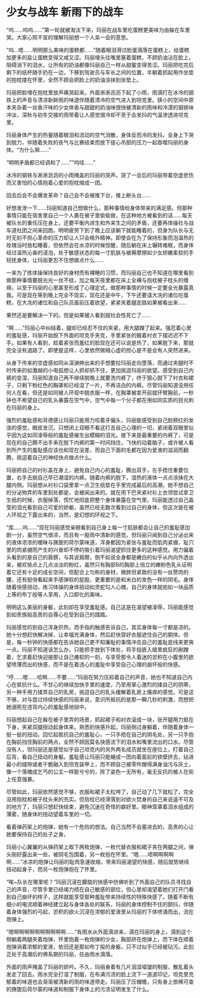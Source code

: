 # 少女与战车 新雨下的战车

“呜……呜呜……”第一轮就被淘汰下来，玛丽在战车里吃蛋糕更美味为由躲在车里哭。大家心照不宣的理解玛丽想一个人呆一会的意思。

“呜…唔……明明那么美味的蛋糕都……”随着眼泪滑过脸蛋滴落在蛋糕上，给蛋糕加更多的盐让蛋糕变得又咸又涩。玛丽埋头往嘴里塞着蛋糕，不顾奶油沾在脸上，阻碍淌下的泪水，让所有的奶油都像玛丽自己一样从甜蜜变得苦涩。玛丽把吃完后剩下的纸杯随手扔在一边，下移到驾驶员与车长之间的位置，半躺着抓起用作坐垫的抱枕搂在怀里，全然不顾会把脸上的奶油涂抹到坐垫上。

玛丽把脸埋在抱枕里放声痛哭起来。外面淅淅沥沥下起了小雨，雨滴打在冰冷的钢铁上的声音与清凉新鲜雨的味道伴随着清冷的空气进入到坦克里。狭小的空间中原本夹杂着一丝香汗味的少女体香与甜甜的奶油味很快被清新的雨味和冷漠的钢铁味冲淡，深秋与初冬交接的雨带着让人感觉很冷却不至于会发抖的气温渗透进坦克里。

玛丽身体产生的热量随着眼泪和流动的空气消散，身体反而冷的发抖。全身上下哭到脱力，伴随着失败的丧气与比赛结束而放下提心吊胆的压力一起吞噬玛丽的身体。“为什么嘛……”

“明明矛盾都已经调和了……”“呜哇……”

冰冷的钢铁与淅淅沥沥的小雨掩盖的玛丽的哭声。哭了一会后的玛丽带着空虚悲伤而又害怕的心情抱着心爱的抱枕缩成一团。

回去后会不会爆发革命？自己会不会被推下台，推上断头台……

好想发泄一下……玛丽知道自己想做什么，那种事情给身体带来的满足感。但那种事情只能在宿舍里自己一个人裹在被子里偷偷做，在这种地方被看到的话……每天被队长的重任压在身上，还要平衡内进生和外来生之间的矛盾，还要再体操社与战车道社团之间来回跑。明明疲劳下到了晚上应该躺下就能睡着的，但身为队长与无时无刻不担心革命的压力却让人只会格外精神。即使会在为了保持形象而泡温热的玫瑰浴时放松睡着，但依然会在水凉的时候惊醒，随后躺在床上辗转难眠，而身体经过温热沁香的浸泡，处于敏感状态的每一寸肌肤与被褥摩擦如少女娇嫩柔软的手轻抚身体，让玛丽更忍不住想做点什么……

一来为了练体操保持良好的身材而有裸睡的习惯，而玛丽自己也不知道在哪里看到做那种事情要脱光光一丝不挂，加之每天夜里都在床上全裸与抱枕被子枕头的缠绵，以至于玛丽的心里甚至形成了心理定式，做那种事情的时候一定要全光暴露真我。可是现在等到晚上完全不现实，现在还是中午，下午还要请大冼的诸位吃蛋糕，在大冼的诸位和自己队员面前压着欲望，紧紧夹着腿走路如果被看出来……

果然还是要解决一下的。但是如果被人看到就社会性死亡了……

“啊……”玛丽心中纠结着，腿却已经忍不住的夹紧，用大腿蹭了起来。强忍着心里的羞耻感，玛丽开始脱下外面的坦克手夹克，手里紧张的握着衬衣下摆迟迟不下手。如果有人看到，趁着紧张而羞红的脸现在还可以说是热了，如果脱下来，那就完全没有退路了。即使是这样，心里依然做贼心虚的担心是不是会有人突然进来。

从身下传来的空虚感如同从深渊伸出来的手想要拉玛丽走向堕落，而通过夹腿时不时传来的如激越的小电弧想让人抓却抓不住，更加挑逗玛丽的欲望。感受到自己内裤的变湿，玛丽知道自己再不继续脱晚上就要洗内裤了，终于狠心脱下了衬衣和裙子，只剩下粉红色的胸罩和已经湿了一片，不再洁白的内裤。尽管玛丽知道没用任何人在看，但还是如同被人环视中脱衣服一样，在胸罩被拿开前就环臂胸前，一秒钟也不希望自己的乳头暴露在空气中，空气中每一个分子都在用如同实质的目光刺在玛丽的身上。

强烈的羞耻感和背德感让玛丽只能用力咬着牙偏头，玛丽能感受到自己脸颊红的发涨的感觉，眼皮发沉，只想闭上双眼不看这打击自己心理的一切，紧闭着双眼里似乎因为这如同凌辱般的羞耻感催生出模糊的泪光。接下来是最重要的内裤了，可是现在的自己腾不出手来在脱下内裤的第一时间挡住，飞快的动着脑子，或许被人看到所产生的羞耻感应该也和现在没差，而自己下面的毛都在因为爱液的滋润而翻腾，挑逗着自己的神经快点做点什么。

玛丽把自己的衬衫盖在身上，避免自己内心的羞耻，腾出双手，左手捂住重要位置，右手去脱自己早已潮湿的内裤。随着内裤的脱下，湿热的液体一点点涂抹在大腿内侧。玛丽想从衬衫口袋里拿一点卫生纸垫在手里完成最后的高潮，她不想自己的分泌物弄的车里到处都是，会被闻出来的。就在用下巴夹紧衬衫上衣领尝试拿卫生纸的时候，衣服掉落，慌忙地彻底把整个身体暴露在空气里。玛丽能透过自己晶莹的泪光看到自己可爱的娇躯，虽然已经无数次看到过自己的身体，但这次是在被人环视之下露出来的，当然，是幻想的环视之下。

“库……呜……”现在玛丽感觉亲眼看到自己身上每一寸肌肤都会让自己的羞耻感加剧一分，虽然空气很凉，而且有一股雨中清新的感觉。但玛丽只闻到自己分泌出来的液体浓浓的暧昧与旖旎的荷尔蒙味道，浑身都因为紧张与羞耻而肌肉紧绷，耻穴里的肉紧绷而产生的兴奋却不停的吸引着玛丽渴望抓住更多的这种感觉。用力偏着头看到的是自己的肩膀，与其说肩膀，倒不如说全身都是嫩白的似乎从内向外透出来，被欢愉点上几点淡淡的粉红，虽然只有胸部B的胸部上俏立的嫩粉色乳头证明着它还有十足的成长空间，但配合上匀称的身材，微胖但紧致的没有一丝赘肉的腰，还有挺俏看起来手感弹软的屁股，更重要的是和米白的发色一样的阴毛。身体随着快感扭动，练习体操的身体扭动如灵蛇勾人心魄，自己的身体就宛如一块品质上等的布丁般等人享用，入口即化的美味。

明明这么美丽的身躯，此刻却在享受羞耻感。自己这是在渴望被凌辱，玛丽能感觉到如贵族般高贵的自尊心在受到自己的践踏。

玛丽感觉的到自己浑身炽热，而手指的触感告诉自己，其实身体每一寸都是凉的。她十分想赶快解决掉，让幸福充满身体，然后赶快穿好衣服遮住自己的胴体。但是，每一秒钟的快感都在告诉她自己更不知廉耻的事情冲击自己的羞耻底线来更爽一点。玛丽不知道该怎么办，只能把手放到下体处，将手指嵌入缝里疯狂的剐蹭着，乞求着赶快迎接那让自己瘫软的一刻，与享受那令人着迷的淤积在小腹里的欲望喷薄而出的快感，而不是在着违心的羞耻中享受自己心理的崩坏般的快感。

“哼……嗯……哈啊……不要……”玛丽在努力压抑着自己的声音，她也不知道自己内心在抵抗什么。不甘心的继续加快手里的速度，乃至用掌心激烈的揉自己的阴蒂，另一种手用力揉弄自己的乳房，挑逗自己的乳头缓解着乳房上瘙痒的感觉。可是这不够，对与尝过持续快感的玛丽来说，意识所抵抗的是那一瞬几秒的刺激，而想把她溺死在违背内心的羞耻感地狱中。

玛丽想起自己在躲在被子里弄的场景，抓起裙子和衬衣滚成一块，张开腿用力抵在下身，夹紧双腿扭动起身体来。熟悉的快感升起，玛丽侧过身躺着，伴随着身体一挺一挺的扭动，回忆起抵抗自己的羞耻心，一只手捂在自己的阴毛处，另一只手抱在胸前挡住胸前的两点，全然不顾因莫名快感流下的泪水和嘴里流出的口水。尽管没有人，但玛丽还是感觉似乎自己坦克内的另外两名成员就坐在座位上，盯着自己后背，看自己扭动的身躯。羞耻感让玛丽只能蜷成一团向着面前的铁壁挤去，钻进最小的缝隙或者干脆融入到坦克装甲上，而不顾自己被零件蹭得满身油污与灰土，像一个落魄成乞丐的公主一样脏兮兮的，除了姿色一无所有，毫无反抗的被人在街上任意强暴。

尽管如此，玛丽依然感觉不够，衣服和裙子太松垮了，自己动了几下就松了，完全没用抱枕和被子枕头来的充实。但抱枕已经滑落到对欲火焚身的自己来说遥不可及的地方了，玛丽只想赶快结束，避免沉迷在奇怪的癖好里。眼神笼罩着泪水组成的薄雾，随身体的扭动望着车里的一切。

看着弹药架上的炮弹，她有一个危险的想法。自己当然不会塞进去的，高贵的心让她要保持自己的处子之身。

玛丽小心翼翼的从弹药架上取下两枚炮弹，一枚代替衣服和裙子夹在两腿之间，弹头刚好露出来一些，被阴毛包围着，另一枚抱在怀里。“嗯……唔啊啊啊啊啊……”冰凉的炮弹让玛丽的耻肉急速收缩，带来玛丽渴望的快感，随后就势继续扭动起身子，而另一枚炮弹抱在了怀里。

“唉~队长在哪里呢？”玛丽沉浸在朦胧的快感中仿佛听到了外面自己的队员寻找自己的声音，尽管手里已经竭力捂在自己敏感的部位，但心里却渴望着她们打开门看到自己崩坏的样子，这样就能享受那种羞耻带来持续性的特殊快感了。随着不断有细小的电流顺着神经建立起与身体各处的联系，玛丽的身体控制不住的颤抖，伴随着身体强烈的弓起，淤积的欲火沉浸在浓郁的爱液里从玛丽的下体喷涌而出，流在炮弹上。

“嗯啊啊啊啊啊啊啊啊啊啊……”有雨水从外面滴进来，滴在玛丽的身上，滴到这个侧躺着两腿夹着炮弹，怀里抱着一枚炮弹的少女，胸部挤在炮弹上，而下体在顺着炮弹淌着浓郁的爱液，依旧还是那如布丁般的身躯，只不过似乎已经被玷污。此刻正处于高潮后的佛系期的玛丽，任由雨水滴落。

外面的雨声掩盖了玛丽的娇吟。不久，玛丽身着有几片洇湿褶皱的制服，散乱着头发走了回去。雨水完全打湿了制服，在布满污渍的脸上流下一道道印记，坦克里充郁着的味道也会渐渐被清新的雨的味道带走。玛丽压了压帽檐，只有身上依稀可查的旖旎后荷尔蒙的味道和制服下身体上的污渍证明发生了什么。

